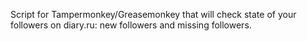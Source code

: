 Script for Tampermonkey/Greasemonkey that will check state of your followers on diary.ru: new followers and missing followers.